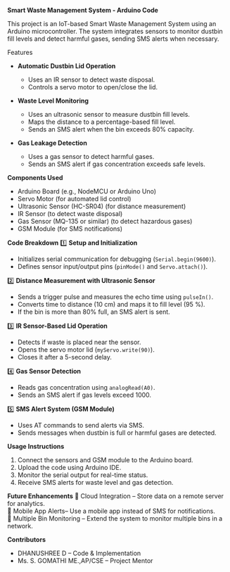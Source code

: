 **Smart Waste Management System - Arduino Code**

This project is an  IoT-based Smart Waste Management System using an  Arduino microcontroller. The system integrates sensors to monitor dustbin fill levels and detect harmful gases, sending SMS alerts when necessary.

Features

- **Automatic Dustbin Lid Operation**  
  - Uses an  IR sensor to detect waste disposal.  
  - Controls a servo motor to open/close the lid.  

- **Waste Level Monitoring**  
  - Uses an ultrasonic sensor to measure dustbin fill levels.  
  - Maps the distance to a percentage-based fill level.  
  - Sends an SMS alert when the bin exceeds 80% capacity.  

- **Gas Leakage Detection**  
  - Uses a gas sensor to detect harmful gases.  
  - Sends an SMS alert if gas concentration exceeds safe levels.  


 **Components Used**

- Arduino Board (e.g., NodeMCU or Arduino Uno)  
- Servo Motor (for automated lid control)  
- Ultrasonic Sensor (HC-SR04) (for distance measurement)  
- IR Sensor (to detect waste disposal)  
- Gas Sensor (MQ-135 or similar) (to detect hazardous gases)  
- GSM Module (for SMS notifications)  


**Code Breakdown**
1️⃣ **Setup and Initialization**
- Initializes serial communication for debugging (`Serial.begin(9600)`).  
- Defines sensor input/output pins (`pinMode()` and `Servo.attach()`).  

 2️⃣ **Distance Measurement with Ultrasonic Sensor**
- Sends a trigger pulse and measures the echo time using `pulseIn()`.  
- Converts time to distance (10 cm) and maps it to fill level (95 %).  
- If the bin is more than 80% full, an SMS alert is sent.  

3️⃣ **IR Sensor-Based Lid Operation**
- Detects if waste is placed near the sensor.  
- Opens the servo motor lid (`myServo.write(90)`).  
- Closes it after a 5-second delay.  

4️⃣ **Gas Sensor Detection**
- Reads gas concentration using `analogRead(A0)`.  
- Sends an SMS alert if gas levels exceed 1000.  

5️⃣ **SMS Alert System (GSM Module)**
- Uses AT commands to send alerts via SMS.  
- Sends messages when dustbin is full or harmful gases are detected.  


**Usage Instructions**
1. Connect the sensors and GSM module to the Arduino board. 
2. Upload the code using Arduino IDE.
3. Monitor the serial output for real-time status.
4. Receive SMS alerts for waste level and gas detection.

**Future Enhancements**
🔹 Cloud Integration – Store data on a remote server for analytics.  
🔹 Mobile App Alerts– Use a mobile app instead of SMS for notifications.  
🔹 Multiple Bin Monitoring – Extend the system to monitor multiple bins in a network.  

**Contributors**
- DHANUSHREE D – Code & Implementation  
- Ms. S. GOMATHI ME.,AP/CSE  – Project Mentor
